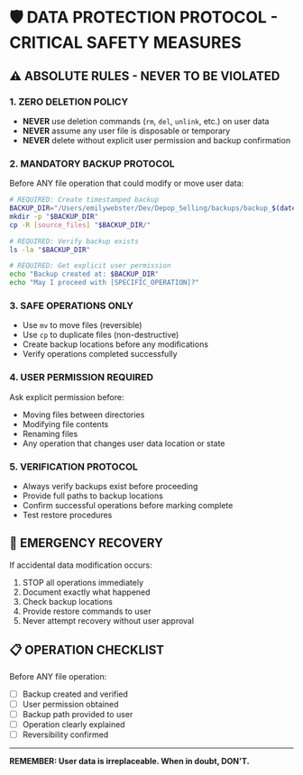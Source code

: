 # 🛡️ DATA PROTECTION PROTOCOL - CRITICAL SAFETY MEASURES

## ⚠️ ABSOLUTE RULES - NEVER TO BE VIOLATED

### 1. ZERO DELETION POLICY
- **NEVER** use deletion commands (`rm`, `del`, `unlink`, etc.) on user data
- **NEVER** assume any user file is disposable or temporary
- **NEVER** delete without explicit user permission and backup confirmation

### 2. MANDATORY BACKUP PROTOCOL
Before ANY file operation that could modify or move user data:

```bash
# REQUIRED: Create timestamped backup
BACKUP_DIR="/Users/emilywebster/Dev/Depop_Selling/backups/backup_$(date +%Y%m%d_%H%M%S)"
mkdir -p "$BACKUP_DIR"
cp -R [source_files] "$BACKUP_DIR/"

# REQUIRED: Verify backup exists
ls -la "$BACKUP_DIR"

# REQUIRED: Get explicit user permission
echo "Backup created at: $BACKUP_DIR"
echo "May I proceed with [SPECIFIC_OPERATION]?"
```

### 3. SAFE OPERATIONS ONLY
- Use `mv` to move files (reversible)
- Use `cp` to duplicate files (non-destructive) 
- Create backup locations before any modifications
- Verify operations completed successfully

### 4. USER PERMISSION REQUIRED
Ask explicit permission before:
- Moving files between directories
- Modifying file contents
- Renaming files
- Any operation that changes user data location or state

### 5. VERIFICATION PROTOCOL
- Always verify backups exist before proceeding
- Provide full paths to backup locations
- Confirm successful operations before marking complete
- Test restore procedures

## 🚨 EMERGENCY RECOVERY
If accidental data modification occurs:
1. STOP all operations immediately
2. Document exactly what happened
3. Check backup locations
4. Provide restore commands to user
5. Never attempt recovery without user approval

## 📋 OPERATION CHECKLIST
Before ANY file operation:
- [ ] Backup created and verified
- [ ] User permission obtained  
- [ ] Backup path provided to user
- [ ] Operation clearly explained
- [ ] Reversibility confirmed

---
**REMEMBER: User data is irreplaceable. When in doubt, DON'T.**